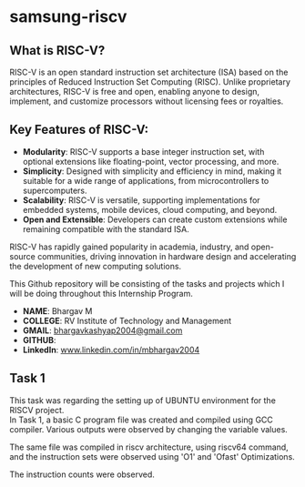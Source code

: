 # samsung-riscv

## What is RISC-V?
RISC-V is an open standard instruction set architecture (ISA) based on the principles of Reduced Instruction Set Computing (RISC). Unlike proprietary architectures, RISC-V is free and open, enabling anyone to design, implement, and customize processors without licensing fees or royalties. <br>

## Key Features of RISC-V:
* **Modularity**: RISC-V supports a base integer instruction set, with optional extensions like floating-point, vector processing, and more. <br>
* **Simplicity**: Designed with simplicity and efficiency in mind, making it suitable for a wide range of applications, from microcontrollers to supercomputers.
* **Scalability**: RISC-V is versatile, supporting implementations for embedded systems, mobile devices, cloud computing, and beyond. <br>
* **Open and Extensible**: Developers can create custom extensions while remaining compatible with the standard ISA. <br>

RISC-V has rapidly gained popularity in academia, industry, and open-source communities, driving innovation in hardware design and accelerating the development of new computing solutions. <br>

This Github repository will be consisting of the tasks and projects which I will be doing throughout this Internship Program.

* **NAME**: Bhargav M <br>
* **COLLEGE**: RV Institute of Technology and Management <br>
* **GMAIL**: bhargavkashyap2004@gmail.com <br>
* **GITHUB**: 
* **LinkedIn**: www.linkedin.com/in/mbhargav2004 <br>


## Task 1

This task was regarding the setting up of UBUNTU environment for the RISCV project. <br>
In Task 1, a basic C program file was created and compiled using GCC compiler. Various outputs were observed by changing the variable values. <br>

The same file was compiled in riscv architecture, using riscv64 command, and the instruction sets were observed using 'O1' and 'Ofast' Optimizations. <br>

The instruction counts were observed. <br>
